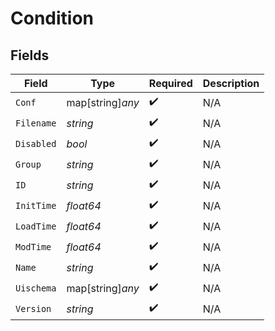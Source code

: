 # Condition


## Fields

| Field              | Type               | Required           | Description        |
| ------------------ | ------------------ | ------------------ | ------------------ |
| `Conf`             | map[string]*any*   | :heavy_check_mark: | N/A                |
| `Filename`         | *string*           | :heavy_check_mark: | N/A                |
| `Disabled`         | *bool*             | :heavy_check_mark: | N/A                |
| `Group`            | *string*           | :heavy_check_mark: | N/A                |
| `ID`               | *string*           | :heavy_check_mark: | N/A                |
| `InitTime`         | *float64*          | :heavy_check_mark: | N/A                |
| `LoadTime`         | *float64*          | :heavy_check_mark: | N/A                |
| `ModTime`          | *float64*          | :heavy_check_mark: | N/A                |
| `Name`             | *string*           | :heavy_check_mark: | N/A                |
| `Uischema`         | map[string]*any*   | :heavy_check_mark: | N/A                |
| `Version`          | *string*           | :heavy_check_mark: | N/A                |